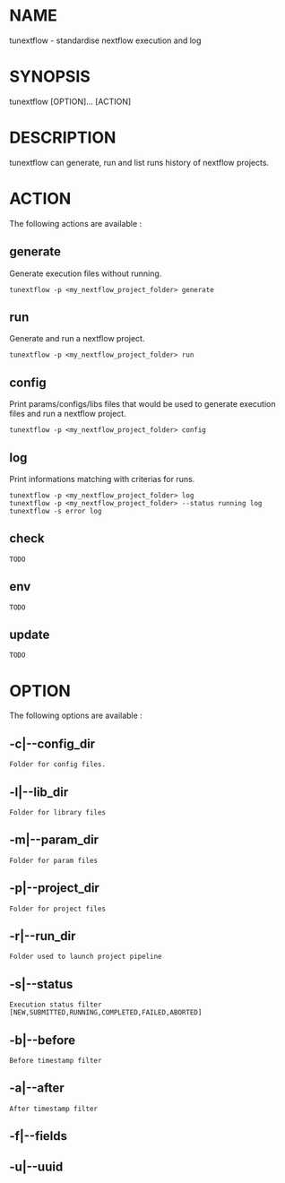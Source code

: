 # NAME

tunextflow - standardise nextflow execution and log

# SYNOPSIS

tunextflow [OPTION]... [ACTION]

# DESCRIPTION

tunextflow can generate, run and list runs history of nextflow projects. 

# ACTION

The following actions are available :

## generate

Generate execution files without running.

    tunextflow -p <my_nextflow_project_folder> generate

## run

Generate and run a nextflow project.

    tunextflow -p <my_nextflow_project_folder> run

## config

Print params/configs/libs files that would be used to generate execution files and run a nextflow project.

    tunextflow -p <my_nextflow_project_folder> config

## log

Print informations matching with criterias for runs.

    tunextflow -p <my_nextflow_project_folder> log
    tunextflow -p <my_nextflow_project_folder> --status running log
    tunextflow -s error log

## check

    TODO

## env

    TODO

## update

    TODO

# OPTION

The following options are available :

## -c|--config_dir

    Folder for config files. 

## -l|--lib_dir
    
    Folder for library files

## -m|--param_dir
    
    Folder for param files

## -p|--project_dir

    Folder for project files

## -r|--run_dir

    Folder used to launch project pipeline

## -s|--status

    Execution status filter [NEW,SUBMITTED,RUNNING,COMPLETED,FAILED,ABORTED]

## -b|--before

    Before timestamp filter

## -a|--after

    After timestamp filter

## -f|--fields



## -u|--uuid


